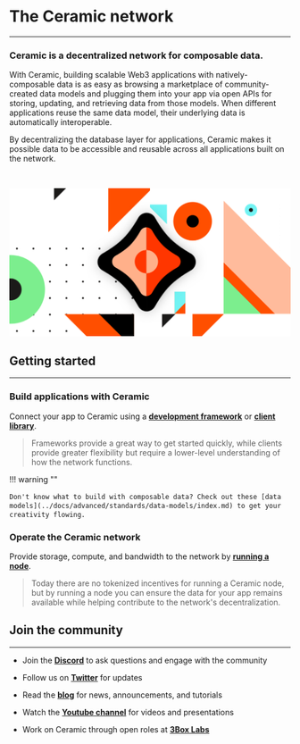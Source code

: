 # **The Ceramic network**

---

### **Ceramic is a decentralized network for composable data.**

With Ceramic, building scalable Web3 applications with natively-composable data is as easy as browsing a marketplace of community-created data models and plugging them into your app via open APIs for storing, updating, and retrieving data from those models. When different applications reuse the same data model, their underlying data is automatically interoperable.

By decentralizing the database layer for applications, Ceramic makes it possible data to be accessible and reusable across all applications built on the network.

</br>

![](../images/image-ceramic-opengraph.png)

## **Getting started**

---

### **Build applications with Ceramic**

Connect your app to Ceramic using a [**development framework**](../build/frameworks/index.md) or [**client library**](../build/clients/index.md).

> Frameworks provide a great way to get started quickly, while clients provide greater flexibility but require a lower-level understanding of how the network functions.

!!! warning ""

    Don't know what to build with composable data? Check out these [data models](../docs/advanced/standards/data-models/index.md) to get your creativity flowing.

### **Operate the Ceramic network**

Provide storage, compute, and bandwidth to the network by [**running a node**](../run/index.md).

> Today there are no tokenized incentives for running a Ceramic node, but by running a node you can ensure the data for your app remains available while helping contribute to the network's decentralization.

## **Join the community**

---

- Join the [**Discord**](https://chat.ceramic.network) to ask questions and engage with the community

- Follow us on [**Twitter**](https://twitter.com/ceramicnetwork) for updates

- Read the [**blog**](https://blog.ceramic.network) for news, announcements, and tutorials

- Watch the [**Youtube channel**](https://www.youtube.com/channel/UCgCLq5dx7sX-yUrrEbtYqVw) for videos and presentations

- Work on Ceramic through open roles at [**3Box Labs**](https://www.keyvalues.com/3box-labs)
